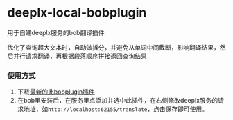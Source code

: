 # deeplx-local-bobplugin
用于自建deeplx服务的bob翻译插件

优化了查询超大文本时，自动做拆分，并避免从单词中间截断，影响翻译结果，然后并行请求翻译，再根据段落顺序拼接返回查询结果

### 使用方式

1. 下载[最新的此bobplugin插件](https://github.com/ycvk/deeplx-local-bobplugin/releases)
2. 在bob里安装后，在服务里点添加并选中此插件，在右侧修改deeplx服务的请求地址，如`http://localhost:62155/translate`，点击保存即可使用。
